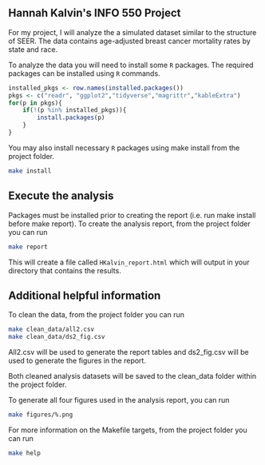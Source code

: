 ## Hannah Kalvin's INFO 550 Project

For my project, I will analyze the a simulated dataset similar to the structure of SEER. The data contains age-adjusted breast cancer mortality rates by state and race.

To analyze the data you will need to install some `R` packages. The required packages can be installed using `R` commands.

``` r
installed_pkgs <- row.names(installed.packages())
pkgs <- c("readr", "ggplot2","tidyverse","magrittr","kableExtra")
for(p in pkgs){
	if(!(p %in% installed_pkgs)){
		install.packages(p)
	}
}
```

You may also install necessary `R` packages using make install from the project folder.
``` bash
make install
```

## Execute the analysis

Packages must be installed prior to creating the report (i.e. run make install before make report). To create the analysis report, from the project folder you can run 

``` bash
make report
```

This will create a file called `HKalvin_report.html` which will output in your directory that contains the results.

## Additional helpful information

To clean the data, from the project folder you can run 
``` bash
make clean_data/all2.csv
make clean_data/ds2_fig.csv
```
All2.csv will be used to generate the report tables and ds2_fig.csv will be used to generate the figures in the report.

Both cleaned analysis datasets will be saved to the clean_data folder within the project folder.

To generate all four figures used in the analysis report, you can run
``` bash
make figures/%.png
```

For more information on the Makefile targets, from the project folder you can run

``` bash
make help
```